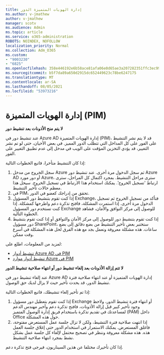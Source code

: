 ```yaml
---
title: إدارة الهويات المتميزة الدور
ms.author: v-jmathew
author: v-jmathew
manager: scotv
ms.audience: Admin
ms.topic: article
ms.service: o365-administration
ROBOTS: NOINDEX, NOFOLLOW
localization_priority: Normal
ms.collection: Adm_O365
ms.custom:
- "9003230"
- "6825"
ms.openlocfilehash: 358e446192e6b58ace81afa06e0d65ae3a207282351ffc3ec9975a24779951fb
ms.sourcegitcommit: b5f7da89a650d2915dc652449623c78be6247175
ms.translationtype: MT
ms.contentlocale: ar-SA
ms.lasthandoff: 08/05/2021
ms.locfileid: "53973216"
---
```

# <a name="privileged-identity-managementpim-role"></a>إدارة الهويات المتميزة (PIM)

**لا يتم منح الأذونات بعد تنشيط دور**

عند تنشيط دور في Azure AD إدارة الهويات المتميزة (PIM)، قد لا يتم نشر التنشيط على الفور على كل المداخل التي تتطلب الدور المميز. في بعض الأحيان، حتى لو تم نشر التغيير، قد يؤدي التخزين المؤقت على الويب في مدخل إلى عدم تطبيق التغيير على الفور.

إذا كان التنشيط متأخرا، فاتبع الخطوات التالية:

1. سجل الخروج من مدخل Azure ثم سجل الدخول مرة أخرى. عند تنشيط دور Azure AD أو دور مورد Azure، سترى مراحل التنشيط. بمجرد اكتمال كل المراحل، سترى ارتباط 'تسجيل الخروج'. يمكنك استخدام هذا الارتباط في تسجيل الخروج. سيحل هذا معظم حالات تأخير التنشيط.
2. في PIM، تحقق من إدراجك كعضو في الدور.
3. إذا كنت تقوم بتنشيط دور المسؤول Exchange، فتأكد من تسجيل الخروج ثم تسجيل الدخول مرة أخرى. إذا استمرت المشكلة، فافتح تذكرة دعم واطرحها كمشكلة. إذا كنت تستخدم دور المسؤول Exchange للوصول إلى مركز التوافق والأمان، فشاهد الخطوة التالية.
4. إذا كنت تقوم بتنشيط دور للوصول إلى مركز الأمان والتوافق أو إذا كنت تقوم بتنشيط دور مسؤول SharePoint، ستختبر بعض تأخير التنشيط من بضع دقائق إلى بضع ساعات. هذه مشكلة معروفة ونعمل بجد مع هذه الفرق لحل هذه المشكلة في أسرع وقت ممكن.

لمزيد من المعلومات، اطلع على:

- [تنشيط أدوار Azure AD في PIM](https://docs.microsoft.com/azure/active-directory/privileged-identity-management/pim-how-to-activate-role?WT.mc_id=Portal-Microsoft_Azure_Support "https://docs.microsoft.com/azure/active-directory/privileged-identity-management/pim-how-to-activate-role?wt.mc_id=portal-microsoft_azure_support")
- [تنشيط أدوار موارد Azure في PIM](https://docs.microsoft.com/azure/active-directory/privileged-identity-management/pim-resource-roles-activate-your-roles?WT.mc_id=Portal-Microsoft_Azure_Support "https://docs.microsoft.com/azure/active-directory/privileged-identity-management/pim-resource-roles-activate-your-roles?wt.mc_id=portal-microsoft_azure_support")

**لا تتم إزالة الأذونات بعد إلغاء تنشيط دور أو انتهاء صلاحية تنشيط الدور**

عند إلغاء تنشيط دور في Azure AD إدارة الهويات المتميزة أو عند انتهاء صلاحية فترة تنشيط الدور، قد يحدث تأخير حيث لا يزال لديك حق الوصول.

إذا تم تأخير إلغاء تنشيطك، فاتبع الخطوات التالية:

1. إذا كنت تقوم بتعطيل دور مسؤول Exchange أو انتهاء فترة تنشيط الدور، ولاحظ وجود تأخير كبير قبل إزالة الأذونات، فافتح تذكرة دعم وأخبر مهندس الدعم لمساعدتك في تقديم تذكرة باستخدام فريق إدارة الوصول المتميز (PAM) داخل Office حول هذه المشكلة.
2. إذا انتهت صلاحية فترة التنشيط، ولكن لا تزال جلسة عمل المستعرض مفتوحة، فاغلق المستعرض. يمكنك الاستمرار في استخدام الدور حتى إغلاق جلسة العمل هذه. هذه مشكلة معروفة وننظر في تصحيح محتمل لإلغاء كل جلسة عمل بشكل نشط بمجرد انتهاء صلاحية التنشيط.

إذا كان تأخيرك مختلفا عن هذين السيناريون، فيرجى فتح تذكرة دعم.
